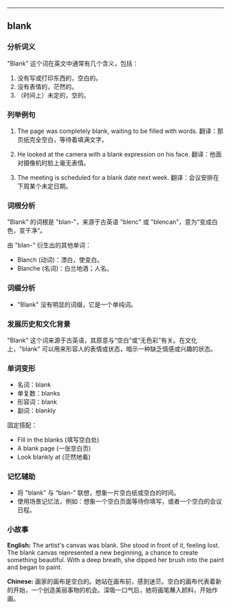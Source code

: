 
---------------
## blank
### 分析词义
"Blank" 这个词在英文中通常有几个含义，包括：
1. 没有写或打印东西的，空白的。
2. 没有表情的，茫然的。
3. （时间上）未定的，空的。

### 列举例句
1. The page was completely blank, waiting to be filled with words.
   翻译：那页纸完全空白，等待着填满文字。

2. He looked at the camera with a blank expression on his face.
   翻译：他面对摄像机时脸上毫无表情。

3. The meeting is scheduled for a blank date next week.
   翻译：会议安排在下周某个未定日期。

### 词根分析
"Blank" 的词根是 "blan-"，来源于古英语 "blenc" 或 "blencan"，意为“变成白色，变干净”。

由 "blan-" 衍生出的其他单词：
- Blanch (动词)：漂白，使变白。
- Blanche (名词)：白兰地酒；人名。

### 词缀分析
- "Blank" 没有明显的词缀，它是一个单纯词。

### 发展历史和文化背景
"Blank" 这个词来源于古英语，其原意与“空白”或“无色彩”有关。在文化上，"blank" 可以用来形容人的表情或状态，暗示一种缺乏情感或兴趣的状态。

### 单词变形
- 名词：blank
- 单复数：blanks
- 形容词：blank
- 副词：blankly

固定搭配：
- Fill in the blanks (填写空白处)
- A blank page (一张空白页)
- Look blankly at (茫然地看)

### 记忆辅助
- 将 "blank" 与 “blan-” 联想，想象一片空白纸或空白的时间。
- 使用场景记忆法，例如：想象一个空白页面等待你填写，或者一个空白的会议日程。

### 小故事
**English:**
The artist's canvas was blank. She stood in front of it, feeling lost. The blank canvas represented a new beginning, a chance to create something beautiful. With a deep breath, she dipped her brush into the paint and began to paint.

**Chinese:**
画家的画布是空白的。她站在画布前，感到迷茫。空白的画布代表着新的开始，一个创造美丽事物的机会。深吸一口气后，她将画笔蘸入颜料，开始作画。

